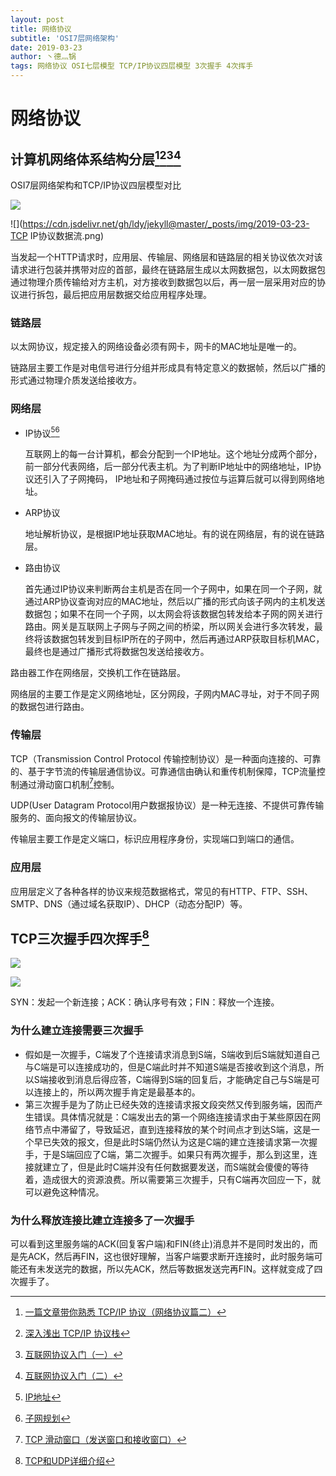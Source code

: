```yaml
---
layout: post
title: 网络协议
subtitle: 'OSI7层网络架构'
date: 2019-03-23
author: 丶德灬锅
tags: 网络协议 OSI七层模型 TCP/IP协议四层模型 3次握手 4次挥手
---
```


# 网络协议

## 计算机网络体系结构分层[^1][^2][^3][^4]

OSI7层网络架构和TCP/IP协议四层模型对比

![](https://cdn.jsdelivr.net/gh/ldy/jekyll@master/_posts/img/2019-03-23-网络体系结构分层.png)

![](https://cdn.jsdelivr.net/gh/ldy/jekyll@master/_posts/img/2019-03-23-TCP IP协议数据流.png)

当发起一个HTTP请求时，应用层、传输层、网络层和链路层的相关协议依次对该请求进行包装并携带对应的首部，最终在链路层生成以太网数据包，以太网数据包通过物理介质传输给对方主机，对方接收到数据包以后，再一层一层采用对应的协议进行拆包，最后把应用层数据交给应用程序处理。

### 链路层

以太网协议，规定接入的网络设备必须有网卡，网卡的MAC地址是唯一的。

链路层主要工作是对电信号进行分组并形成具有特定意义的数据帧，然后以广播的形式通过物理介质发送给接收方。

### 网络层

- IP协议[^5][^6]

  互联网上的每一台计算机，都会分配到一个IP地址。这个地址分成两个部分，前一部分代表网络，后一部分代表主机。为了判断IP地址中的网络地址，IP协议还引入了子网掩码， IP地址和子网掩码通过按位与运算后就可以得到网络地址。

- ARP协议

  地址解析协议，是根据IP地址获取MAC地址。有的说在网络层，有的说在链路层。

- 路由协议

  首先通过IP协议来判断两台主机是否在同一个子网中，如果在同一个子网，就通过ARP协议查询对应的MAC地址，然后以广播的形式向该子网内的主机发送数据包；如果不在同一个子网，以太网会将该数据包转发给本子网的网关进行路由。网关是互联网上子网与子网之间的桥梁，所以网关会进行多次转发，最终将该数据包转发到目标IP所在的子网中，然后再通过ARP获取目标机MAC，最终也是通过广播形式将数据包发送给接收方。

路由器工作在网络层，交换机工作在链路层。

网络层的主要工作是定义网络地址，区分网段，子网内MAC寻址，对于不同子网的数据包进行路由。

### 传输层

TCP（Transmission Control Protocol 传输控制协议）是一种面向连接的、可靠的、基于字节流的传输层通信协议。可靠通信由确认和重传机制保障，TCP流量控制通过滑动窗口机制[^7]控制。

UDP(User Datagram Protocol用户数据报协议）是一种无连接、不提供可靠传输服务的、面向报文的传输层协议。

传输层主要工作是定义端口，标识应用程序身份，实现端口到端口的通信。

### 应用层

应用层定义了各种各样的协议来规范数据格式，常见的有HTTP、FTP、SSH、SMTP、DNS（通过域名获取IP）、DHCP（动态分配IP）等。

## TCP三次握手四次挥手[^8]

![](https://cdn.jsdelivr.net/gh/ldy/jekyll@master/_posts/img/2019-03-23-三次握手.jpg)

![](https://cdn.jsdelivr.net/gh/ldy/jekyll@master/_posts/img/2019-03-23-四次挥手.jpg)

SYN：发起一个新连接；ACK：确认序号有效；FIN：释放一个连接。

### 为什么建立连接需要三次握手

- 假如是一次握手，C端发了个连接请求消息到S端，S端收到后S端就知道自己与C端是可以连接成功的，但是C端此时并不知道S端是否接收到这个消息，所以S端接收到消息后得应答，C端得到S端的回复后，才能确定自己与S端是可以连接上的，所以两次握手肯定是最基本的。
- 第三次握手是为了防止已经失效的连接请求报文段突然又传到服务端，因而产生错误。具体情况就是：C端发出去的第一个网络连接请求由于某些原因在网络节点中滞留了，导致延迟，直到连接释放的某个时间点才到达S端，这是一个早已失效的报文，但是此时S端仍然认为这是C端的建立连接请求第一次握手，于是S端回应了C端，第二次握手。如果只有两次握手，那么到这里，连接就建立了，但是此时C端并没有任何数据要发送，而S端就会傻傻的等待着，造成很大的资源浪费。所以需要第三次握手，只有C端再次回应一下，就可以避免这种情况。

### 为什么释放连接比建立连接多了一次握手

可以看到这里服务端的ACK(回复客户端)和FIN(终止)消息并不是同时发出的，而是先ACK，然后再FIN，这也很好理解，当客户端要求断开连接时，此时服务端可能还有未发送完的数据，所以先ACK，然后等数据发送完再FIN。这样就变成了四次握手了。

[^1]: [一篇文章带你熟悉 TCP/IP 协议（网络协议篇二）](https://juejin.im/post/5a069b6d51882509e5432656#heading-13)
[^2]: [深入浅出 TCP/IP 协议栈](https://www.cnblogs.com/onepixel/p/7092302.html)
[^3]: [互联网协议入门（一）](http://www.ruanyifeng.com/blog/2012/05/internet_protocol_suite_part_i.html)
[^4]: [互联网协议入门（二）](http://www.ruanyifeng.com/blog/2012/06/internet_protocol_suite_part_ii.html)
[^5]: [IP地址](https://blog.csdn.net/jaihk662/article/details/80407205)
[^6]: [子网规划](https://blog.csdn.net/Jaihk662/article/details/80409344)
[^7]: [TCP 滑动窗口（发送窗口和接收窗口）](https://my.oschina.net/xinxingegeya/blog/485650)
[^8]: [TCP和UDP详细介绍](https://github.com/yangchong211/YCBlogs/blob/master/java/%E7%BD%91%E7%BB%9C%E7%BC%96%E7%A8%8B/03.TCP%E5%92%8CUDP%E8%AF%A6%E7%BB%86%E4%BB%8B%E7%BB%8D.md)